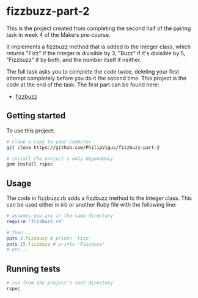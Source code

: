 # fizzbuzz-part-2

This is the project created from completing the second half of the pairing task in week 4 of the Makers pre-course.

It implements a fizzbuzz method that is added to the Integer class, which returns "Fizz" if the integer is divisible by 3, "Buzz" if it's divisible by 5, "Fizzbuzz" if by both, and the number itself if neither.  

The full task asks you to complete the code twice, deleting your first attempt completely before you do it the second time. This project is the code at the end of the task. The first part can be found here:
- [fizzbuzz](https://github.com/PhilipVigus/fizzbuzz)

## Getting started

To use this project:
```bash
# clone a copy to your computer
git clone https://github.com/PhilipVigus/fizzbuzz-part-2

# install the project's only dependency
gem install rspec
```

## Usage

The  code in fizzbuzz.rb adds a fizzbuzz method to the Integer class. This can be used either in irb or another Ruby file with the following line:
```ruby
# assumes you are in the same directory
require 'fizzbuzz.rb'

# then...
puts 3.fizzbuzz # prints 'Fizz'
puts 15.fizzbuzz # prints 'Fizzbuzz'
# etc...
```

## Running tests

```bash
# run from the project's root directory
rspec
```
